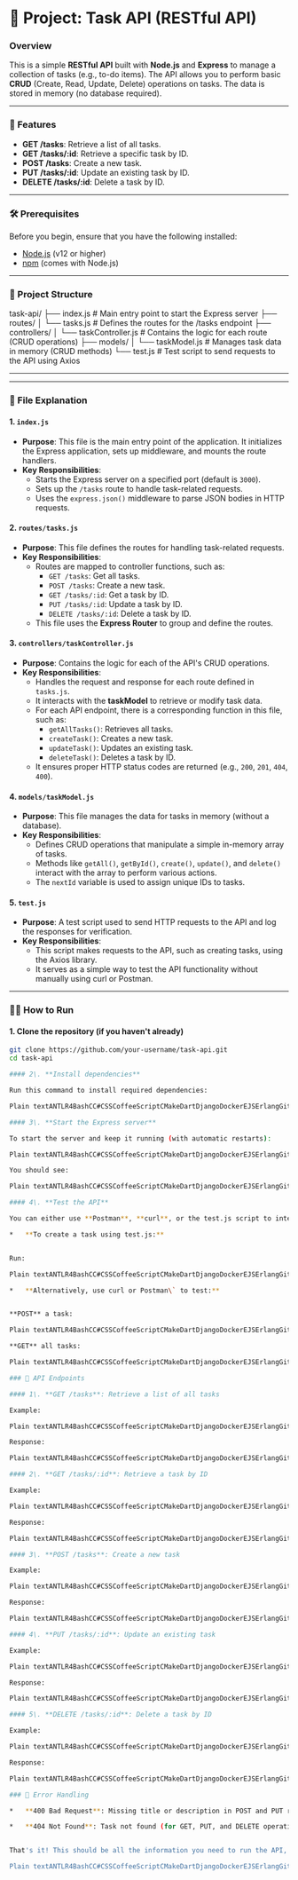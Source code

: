 # 📝 Project: Task API (RESTful API)

### Overview

This is a simple **RESTful API** built with **Node.js** and **Express** to manage a collection of tasks (e.g., to-do items). The API allows you to perform basic **CRUD** (Create, Read, Update, Delete) operations on tasks. The data is stored in memory (no database required).

---

### 🚀 Features

- **GET /tasks**: Retrieve a list of all tasks.
- **GET /tasks/:id**: Retrieve a specific task by ID.
- **POST /tasks**: Create a new task.
- **PUT /tasks/:id**: Update an existing task by ID.
- **DELETE /tasks/:id**: Delete a task by ID.

---

### 🛠️ Prerequisites

Before you begin, ensure that you have the following installed:

- [Node.js](https://nodejs.org/) (v12 or higher)
- [npm](https://www.npmjs.com/) (comes with Node.js)

---

### 📂 Project Structure

task-api/ ├── index.js # Main entry point to start the Express server ├── routes/ │ └── tasks.js # Defines the routes for the /tasks endpoint ├── controllers/ │ └── taskController.js # Contains the logic for each route (CRUD operations) ├── models/ │ └── taskModel.js # Manages task data in memory (CRUD methods) └── test.js # Test script to send requests to the API using Axios

---

---

### 📄 File Explanation

#### 1. **`index.js`**

- **Purpose**: This file is the main entry point of the application. It initializes the Express application, sets up middleware, and mounts the route handlers.
- **Key Responsibilities**:
  - Starts the Express server on a specified port (default is `3000`).
  - Sets up the `/tasks` route to handle task-related requests.
  - Uses the `express.json()` middleware to parse JSON bodies in HTTP requests.

#### 2. **`routes/tasks.js`**

- **Purpose**: This file defines the routes for handling task-related requests.
- **Key Responsibilities**:
  - Routes are mapped to controller functions, such as:
    - `GET /tasks`: Get all tasks.
    - `POST /tasks`: Create a new task.
    - `GET /tasks/:id`: Get a task by ID.
    - `PUT /tasks/:id`: Update a task by ID.
    - `DELETE /tasks/:id`: Delete a task by ID.
  - This file uses the **Express Router** to group and define the routes.

#### 3. **`controllers/taskController.js`**

- **Purpose**: Contains the logic for each of the API's CRUD operations.
- **Key Responsibilities**:
  - Handles the request and response for each route defined in `tasks.js`.
  - It interacts with the **taskModel** to retrieve or modify task data.
  - For each API endpoint, there is a corresponding function in this file, such as:
    - `getAllTasks()`: Retrieves all tasks.
    - `createTask()`: Creates a new task.
    - `updateTask()`: Updates an existing task.
    - `deleteTask()`: Deletes a task by ID.
  - It ensures proper HTTP status codes are returned (e.g., `200`, `201`, `404`, `400`).

#### 4. **`models/taskModel.js`**

- **Purpose**: This file manages the data for tasks in memory (without a database).
- **Key Responsibilities**:
  - Defines CRUD operations that manipulate a simple in-memory array of tasks.
  - Methods like `getAll()`, `getById()`, `create()`, `update()`, and `delete()` interact with the array to perform various actions.
  - The `nextId` variable is used to assign unique IDs to tasks.

#### 5. **`test.js`**

- **Purpose**: A test script used to send HTTP requests to the API and log the responses for verification.
- **Key Responsibilities**:
  - This script makes requests to the API, such as creating tasks, using the Axios library.
  - It serves as a simple way to test the API functionality without manually using curl or Postman.

---

### 🏃‍♂️ How to Run

#### 1. **Clone the repository** (if you haven't already)

```bash
git clone https://github.com/your-username/task-api.git
cd task-api

#### 2\. **Install dependencies**

Run this command to install required dependencies:

Plain textANTLR4BashCC#CSSCoffeeScriptCMakeDartDjangoDockerEJSErlangGitGoGraphQLGroovyHTMLJavaJavaScriptJSONJSXKotlinLaTeXLessLuaMakefileMarkdownMATLABMarkupObjective-CPerlPHPPowerShell.propertiesProtocol BuffersPythonRRubySass (Sass)Sass (Scss)SchemeSQLShellSwiftSVGTSXTypeScriptWebAssemblyYAMLXML`   bashCopyEditnpm install   `

#### 3\. **Start the Express server**

To start the server and keep it running (with automatic restarts):

Plain textANTLR4BashCC#CSSCoffeeScriptCMakeDartDjangoDockerEJSErlangGitGoGraphQLGroovyHTMLJavaJavaScriptJSONJSXKotlinLaTeXLessLuaMakefileMarkdownMATLABMarkupObjective-CPerlPHPPowerShell.propertiesProtocol BuffersPythonRRubySass (Sass)Sass (Scss)SchemeSQLShellSwiftSVGTSXTypeScriptWebAssemblyYAMLXML`   bashCopyEditnpx nodemon index.js   `

You should see:

Plain textANTLR4BashCC#CSSCoffeeScriptCMakeDartDjangoDockerEJSErlangGitGoGraphQLGroovyHTMLJavaJavaScriptJSONJSXKotlinLaTeXLessLuaMakefileMarkdownMATLABMarkupObjective-CPerlPHPPowerShell.propertiesProtocol BuffersPythonRRubySass (Sass)Sass (Scss)SchemeSQLShellSwiftSVGTSXTypeScriptWebAssemblyYAMLXML`   arduinoCopyEditServer is running on http://localhost:3000   `

#### 4\. **Test the API**

You can either use **Postman**, **curl**, or the test.js script to interact with the API.

*   **To create a task using test.js:**


Run:

Plain textANTLR4BashCC#CSSCoffeeScriptCMakeDartDjangoDockerEJSErlangGitGoGraphQLGroovyHTMLJavaJavaScriptJSONJSXKotlinLaTeXLessLuaMakefileMarkdownMATLABMarkupObjective-CPerlPHPPowerShell.propertiesProtocol BuffersPythonRRubySass (Sass)Sass (Scss)SchemeSQLShellSwiftSVGTSXTypeScriptWebAssemblyYAMLXML`   bashCopyEditnode test.js   `

*   **Alternatively, use curl or Postman\` to test:**


**POST** a task:

Plain textANTLR4BashCC#CSSCoffeeScriptCMakeDartDjangoDockerEJSErlangGitGoGraphQLGroovyHTMLJavaJavaScriptJSONJSXKotlinLaTeXLessLuaMakefileMarkdownMATLABMarkupObjective-CPerlPHPPowerShell.propertiesProtocol BuffersPythonRRubySass (Sass)Sass (Scss)SchemeSQLShellSwiftSVGTSXTypeScriptWebAssemblyYAMLXML`   bashCopyEditcurl -X POST http://localhost:3000/tasks \  -H "Content-Type: application/json" \  -d '{"title":"Buy eggs","description":"Free-range eggs"}'   `

**GET** all tasks:

Plain textANTLR4BashCC#CSSCoffeeScriptCMakeDartDjangoDockerEJSErlangGitGoGraphQLGroovyHTMLJavaJavaScriptJSONJSXKotlinLaTeXLessLuaMakefileMarkdownMATLABMarkupObjective-CPerlPHPPowerShell.propertiesProtocol BuffersPythonRRubySass (Sass)Sass (Scss)SchemeSQLShellSwiftSVGTSXTypeScriptWebAssemblyYAMLXML`   bashCopyEditcurl http://localhost:3000/tasks   `

### 📑 API Endpoints

#### 1\. **GET /tasks**: Retrieve a list of all tasks

Example:

Plain textANTLR4BashCC#CSSCoffeeScriptCMakeDartDjangoDockerEJSErlangGitGoGraphQLGroovyHTMLJavaJavaScriptJSONJSXKotlinLaTeXLessLuaMakefileMarkdownMATLABMarkupObjective-CPerlPHPPowerShell.propertiesProtocol BuffersPythonRRubySass (Sass)Sass (Scss)SchemeSQLShellSwiftSVGTSXTypeScriptWebAssemblyYAMLXML`   bashCopyEditcurl http://localhost:3000/tasks   `

Response:

Plain textANTLR4BashCC#CSSCoffeeScriptCMakeDartDjangoDockerEJSErlangGitGoGraphQLGroovyHTMLJavaJavaScriptJSONJSXKotlinLaTeXLessLuaMakefileMarkdownMATLABMarkupObjective-CPerlPHPPowerShell.propertiesProtocol BuffersPythonRRubySass (Sass)Sass (Scss)SchemeSQLShellSwiftSVGTSXTypeScriptWebAssemblyYAMLXML`   jsonCopyEdit[    {      "id": 1,      "title": "Buy milk",      "description": "2% milk from store"    }  ]   `

#### 2\. **GET /tasks/:id**: Retrieve a task by ID

Example:

Plain textANTLR4BashCC#CSSCoffeeScriptCMakeDartDjangoDockerEJSErlangGitGoGraphQLGroovyHTMLJavaJavaScriptJSONJSXKotlinLaTeXLessLuaMakefileMarkdownMATLABMarkupObjective-CPerlPHPPowerShell.propertiesProtocol BuffersPythonRRubySass (Sass)Sass (Scss)SchemeSQLShellSwiftSVGTSXTypeScriptWebAssemblyYAMLXML`   bashCopyEditcurl http://localhost:3000/tasks/1   `

Response:

Plain textANTLR4BashCC#CSSCoffeeScriptCMakeDartDjangoDockerEJSErlangGitGoGraphQLGroovyHTMLJavaJavaScriptJSONJSXKotlinLaTeXLessLuaMakefileMarkdownMATLABMarkupObjective-CPerlPHPPowerShell.propertiesProtocol BuffersPythonRRubySass (Sass)Sass (Scss)SchemeSQLShellSwiftSVGTSXTypeScriptWebAssemblyYAMLXML`   jsonCopyEdit{    "id": 1,    "title": "Buy milk",    "description": "2% milk from store"  }   `

#### 3\. **POST /tasks**: Create a new task

Example:

Plain textANTLR4BashCC#CSSCoffeeScriptCMakeDartDjangoDockerEJSErlangGitGoGraphQLGroovyHTMLJavaJavaScriptJSONJSXKotlinLaTeXLessLuaMakefileMarkdownMATLABMarkupObjective-CPerlPHPPowerShell.propertiesProtocol BuffersPythonRRubySass (Sass)Sass (Scss)SchemeSQLShellSwiftSVGTSXTypeScriptWebAssemblyYAMLXML`   bashCopyEditcurl -X POST http://localhost:3000/tasks \  -H "Content-Type: application/json" \  -d '{"title":"Buy eggs","description":"Free-range eggs"}'   `

Response:

Plain textANTLR4BashCC#CSSCoffeeScriptCMakeDartDjangoDockerEJSErlangGitGoGraphQLGroovyHTMLJavaJavaScriptJSONJSXKotlinLaTeXLessLuaMakefileMarkdownMATLABMarkupObjective-CPerlPHPPowerShell.propertiesProtocol BuffersPythonRRubySass (Sass)Sass (Scss)SchemeSQLShellSwiftSVGTSXTypeScriptWebAssemblyYAMLXML`   jsonCopyEdit{    "id": 2,    "title": "Buy eggs",    "description": "Free-range eggs"  }   `

#### 4\. **PUT /tasks/:id**: Update an existing task

Example:

Plain textANTLR4BashCC#CSSCoffeeScriptCMakeDartDjangoDockerEJSErlangGitGoGraphQLGroovyHTMLJavaJavaScriptJSONJSXKotlinLaTeXLessLuaMakefileMarkdownMATLABMarkupObjective-CPerlPHPPowerShell.propertiesProtocol BuffersPythonRRubySass (Sass)Sass (Scss)SchemeSQLShellSwiftSVGTSXTypeScriptWebAssemblyYAMLXML`   bashCopyEditcurl -X PUT http://localhost:3000/tasks/2 \  -H "Content-Type: application/json" \  -d '{"title":"Buy eggs","description":"Organic free-range eggs"}'   `

Response:

Plain textANTLR4BashCC#CSSCoffeeScriptCMakeDartDjangoDockerEJSErlangGitGoGraphQLGroovyHTMLJavaJavaScriptJSONJSXKotlinLaTeXLessLuaMakefileMarkdownMATLABMarkupObjective-CPerlPHPPowerShell.propertiesProtocol BuffersPythonRRubySass (Sass)Sass (Scss)SchemeSQLShellSwiftSVGTSXTypeScriptWebAssemblyYAMLXML`   jsonCopyEdit{    "id": 2,    "title": "Buy eggs",    "description": "Organic free-range eggs"  }   `

#### 5\. **DELETE /tasks/:id**: Delete a task by ID

Example:

Plain textANTLR4BashCC#CSSCoffeeScriptCMakeDartDjangoDockerEJSErlangGitGoGraphQLGroovyHTMLJavaJavaScriptJSONJSXKotlinLaTeXLessLuaMakefileMarkdownMATLABMarkupObjective-CPerlPHPPowerShell.propertiesProtocol BuffersPythonRRubySass (Sass)Sass (Scss)SchemeSQLShellSwiftSVGTSXTypeScriptWebAssemblyYAMLXML`   bashCopyEditcurl -X DELETE http://localhost:3000/tasks/2   `

Response:

Plain textANTLR4BashCC#CSSCoffeeScriptCMakeDartDjangoDockerEJSErlangGitGoGraphQLGroovyHTMLJavaJavaScriptJSONJSXKotlinLaTeXLessLuaMakefileMarkdownMATLABMarkupObjective-CPerlPHPPowerShell.propertiesProtocol BuffersPythonRRubySass (Sass)Sass (Scss)SchemeSQLShellSwiftSVGTSXTypeScriptWebAssemblyYAMLXML`   jsonCopyEdit// No content, status 204   `

### 🐞 Error Handling

*   **400 Bad Request**: Missing title or description in POST and PUT requests.

*   **404 Not Found**: Task not found (for GET, PUT, and DELETE operations).


That's it! This should be all the information you need to run the API, test it, and modify it as needed. Let me know if you need any additional sections for the README!

Plain textANTLR4BashCC#CSSCoffeeScriptCMakeDartDjangoDockerEJSErlangGitGoGraphQLGroovyHTMLJavaJavaScriptJSONJSXKotlinLaTeXLessLuaMakefileMarkdownMATLABMarkupObjective-CPerlPHPPowerShell.propertiesProtocol BuffersPythonRRubySass (Sass)Sass (Scss)SchemeSQLShellSwiftSVGTSXTypeScriptWebAssemblyYAMLXML``   yamlCopyEdit  ---  This is a simplified **README.md** file with just explanations of the files, the structure of the project, how to run it, and how to test it. You can now copy and paste it into your `README.md` file. Let me know if you need any further adjustments!   ``
```
